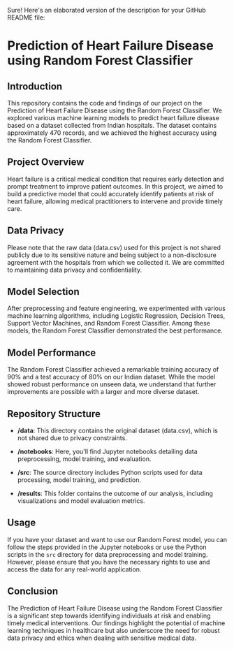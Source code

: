 Sure! Here's an elaborated version of the description for your GitHub README file:

# Prediction of Heart Failure Disease using Random Forest Classifier

## Introduction

This repository contains the code and findings of our project on the Prediction of Heart Failure Disease using the Random Forest Classifier. We explored various machine learning models to predict heart failure disease based on a dataset collected from Indian hospitals. The dataset contains approximately 470 records, and we achieved the highest accuracy using the Random Forest Classifier.

## Project Overview

Heart failure is a critical medical condition that requires early detection and prompt treatment to improve patient outcomes. In this project, we aimed to build a predictive model that could accurately identify patients at risk of heart failure, allowing medical practitioners to intervene and provide timely care.

## Data Privacy

Please note that the raw data (data.csv) used for this project is not shared publicly due to its sensitive nature and being subject to a non-disclosure agreement with the hospitals from which we collected it. We are committed to maintaining data privacy and confidentiality.

## Model Selection

After preprocessing and feature engineering, we experimented with various machine learning algorithms, including Logistic Regression, Decision Trees, Support Vector Machines, and Random Forest Classifier. Among these models, the Random Forest Classifier demonstrated the best performance.

## Model Performance

The Random Forest Classifier achieved a remarkable training accuracy of 90% and a test accuracy of 80% on our Indian dataset. While the model showed robust performance on unseen data, we understand that further improvements are possible with a larger and more diverse dataset.

## Repository Structure

- **/data**: This directory contains the original dataset (data.csv), which is not shared due to privacy constraints.

- **/notebooks**: Here, you'll find Jupyter notebooks detailing data preprocessing, model training, and evaluation.

- **/src**: The source directory includes Python scripts used for data processing, model training, and prediction.

- **/results**: This folder contains the outcome of our analysis, including visualizations and model evaluation metrics.

## Usage

If you have your dataset and want to use our Random Forest model, you can follow the steps provided in the Jupyter notebooks or use the Python scripts in the `src` directory for data preprocessing and model training. However, please ensure that you have the necessary rights to use and access the data for any real-world application.

## Conclusion

The Prediction of Heart Failure Disease using the Random Forest Classifier is a significant step towards identifying individuals at risk and enabling timely medical interventions. Our findings highlight the potential of machine learning techniques in healthcare but also underscore the need for robust data privacy and ethics when dealing with sensitive medical data.

